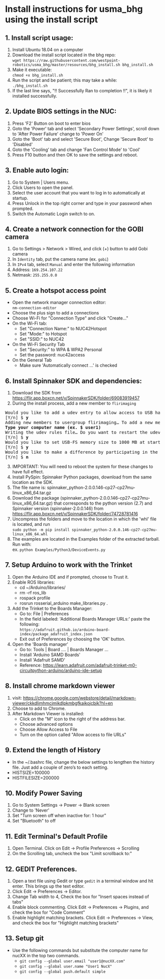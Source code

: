 # Install instructions for usma_bhg using the install script

## 1. Install script usage:
1. Install Ubuntu 18.04 on a computer  
2. Download the install script located in the bhg repo:  
`wget https://raw.githubusercontent.com/westpoint-robotics/usma_bhg/master/resources/bhg_install.sh bhg_install.sh`  
3. Make it executable:  
`chmod +x bhg_install.sh`  
4. Run the script and be patient; this may take a while:  
`./bhg_install.sh`  
5. If the last line says, "!! Successfully Ran to completion !!", it is likely it installed successfully.  

## 2. Update BIOS settings in the NUC:
1. Press 'F2' Button on boot to enter bios
2. Goto the 'Power' tab and select 'Secondary Power Settings', scroll down to 'After Power Failure' change to 'Power On'
3. Goto the 'Boot' tab and select 'Secure Boot', Change 'Secure Boot' to 'Disabled'
4. Goto the 'Cooling' tab and change 'Fan Control Mode' to 'Cool'
5. Press F10 button and then OK to save the settings and reboot.    


## 3. Enable auto login:   
1. Go to System | Users menu.   
2. Click Users to open the panel.  
3. Select the user account that you want to log in to automatically at startup.  
4. Press Unlock in the top right corner and type in your password when prompted.  
5. Switch the Automatic Login switch to on.  

## 4. Create a network connection for the GOBI camera
1. Go to Settings > Network > Wired, and click (+) button to add Gobi camera  
2. In `Identity` tab, put the camera name (ex. `gobi`)  
3. In `IPv4` tab, select `Manual` and enter the following information  
4. Address: `169.254.107.22`  
5. Netmask: `255.255.0.0`  

## 5. Create a hotspot access point
- Open the network manager connection editor:  
`nm-connection-editor`  
- Choose the plus sign to add a connections  
- Choose Wi-Fi for "Connection Type" and click "Create..."  
- On the Wi-Fi tab:
    - Set "Connection Name:" to NUC42Hotspot
    - Set "Mode:" to Hotspot
    - Set "SSID:" to NUC42
- On the Wi-Fi Security Tab
    - Set "Security:" to WPA & WPA2 Personal
    - Set the password: nuc42access
- On the General Tab
    - Make sure 'Automatically connect ...' is checked

## 6. Install Spinnaker SDK and dependencies:  
1. Download the SDK from https://flir.app.boxcn.net/v/SpinnakerSDK/folder/69083919457  
2. During the install process, add a new member to `flirimaging`
<pre>
Would you like to add a udev entry to allow access to USB hardware? If a udev entry is not added, your cameras may only be accessible by running Spinnaker as sudo.  
[Y/n] $ <b>y</b>  
Adding new members to usergroup flirimaging… To add a new member please enter username (or hit Enter to continue):  
<b>Type your computer name (ex. $ user1)</b>  
Writing the udev rules file… Do you want to restart the udev daemon?  
[Y/n] $ <b>y</b>  
Would you like to set USB-FS memory size to 1000 MB at startup (via /etc/rc.local)?  
[Y/n] $ <b>y</b>  
Would you like to make a difference by participating in the Spinnaker feedback program?  
[Y/n] $ <b>n</b>  
</pre>
3. IMPORTANT: You will need to reboot the system for these changes to have full effect.
4. Install PySpin: Spinnaker Python packages, download from the same location as the SDK.
5. The file name is: spinnaker_python-2.0.0.146-cp27-cp27mu-linux_x86_64.tar.gz
6. Download the package (spinnaker_python-2.0.0.146-cp27-cp27mu-linux_x86_64.tar.gz) that corresponds to the python version (2.7) and Spinnaker version (spinnaker-2.0.0.146) from https://flir.app.boxcn.net/v/SpinnakerSDK/folder/74728781416
7. Uncompress the folders and move to the location in which the 'whl' file is located, and run  
`sudo python -m pip install spinnaker_python-2.0.0.146-cp27-cp27mu-linux_x86_64.whl`  
8. The examples are located in the Examples folder of the extracted tarball. Run with:  
ex. `python Examples/Python3/DeviceEvents.py`  

## 7. Setup Arduino to work with the Trinket
1. Open the Arduino IDE and if prompted, choose to Trust it.
2. Enable ROS libraries:
	- cd ~/Arduino/libraries/
	- rm -rf ros_lib
	- rospack profile
	- rosrun rosserial_arduino make_libraries.py .
2. Add the Trinket to the Boards Manager:  
    - Go to: File | Preferences  
    - In the field labeled: 'Additional Boards Manager URLs:' paste the following:  
    `https://adafruit.github.io/arduino-board-index/package_adafruit_index.json`  
    - Exit out of Preferences by choosing the 'OK' button.  
3. Open the 'Boards manager'
    - Go to: Tools | Board .... | Boards Manager ...
    - Install 'Arduino SAMD Boards'
    - Install 'Adafruit SAMD'
    - Reference: https://learn.adafruit.com/adafruit-trinket-m0-circuitpython-arduino/arduino-ide-setup

## 8. Install chrome markdown viewer 
1. visit: https://chrome.google.com/webstore/detail/markdown-viewer/ckkdlimhmcjmikdlpkmbgfkaikojcbjk?hl=en  
2. Choose to add to Chrome.  
3. After Markdown Viewer is installed:  
    - Click on the "M" icon to the right of the address bar.  
    - Choose advanced options  
    - Choose Allow Access to File  
    - Turn on the option called "Allow access to file URLs"  
    
## 9. Extend the length of History
- In the ~/.bashrc file, change the below settings to lengthen the history file. Just add a couple of zero’s to each setting.
- HISTSIZE=100000
- HISTFILESIZE=200000

## 10. Modify Power Saving
1. Go to System Settings -> Power -> Blank screen 
2. Change to 'Never'
3. Set "Turn screen off when inactive for: 1 hour"
4. Set "Bluetooth" to off

## 11. Edit Terminal's Default Profile
1. Open Terminal. Click on Edit -> Profile Preferences -> Scrolling
2. On the Scrolling tab, uncheck the box "Limit scrollback to:"

## 12. GEDIT Preferences.
1. Open a text file using Gedit or type `gedit` in a terminal window and hit enter. This brings up the text editor.
2. Click Edit -> Preferences -> Editor. 
3. Change Tab width to 4, Check the box for "Insert spaces instead of tabs"
4. Enable block commenting. Click Edit -> Preferences -> Plugins, and check the box for "Code Comment"
5. Enable highlight matching brackets. Click Edit -> Preferences -> View, and check the box for "Highlight matching brackets"

## 13. Setup git
- Use the following commands but substitute the computer name for nucXX in the top two commands.  
    - `git config --global user.email "user1@nucXX.com"`  
    - `git config --global user.name "User1 NucX"`  
    - `git config --global push.default simple`    
